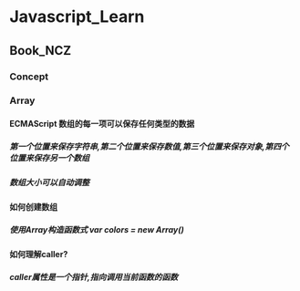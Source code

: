 # Javascript_Learn
## Book_NCZ
### Concept
### Array
#### ECMAScript 数组的每一项可以保存任何类型的数据
##### 第一个位置来保存字符串,第二个位置来保存数值,第三个位置来保存对象,第四个位置来保存另一个数组
##### 数组大小可以自动调整
#### 如何创建数组
##### 使用Array构造函数式 var colors = new Array()
#### 如何理解caller?
##### caller属性是一个指针,指向调用当前函数的函数
